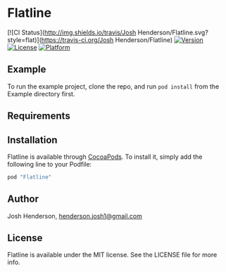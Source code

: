# Flatline

[![CI Status](http://img.shields.io/travis/Josh Henderson/Flatline.svg?style=flat)](https://travis-ci.org/Josh Henderson/Flatline)
[![Version](https://img.shields.io/cocoapods/v/Flatline.svg?style=flat)](http://cocoapods.org/pods/Flatline)
[![License](https://img.shields.io/cocoapods/l/Flatline.svg?style=flat)](http://cocoapods.org/pods/Flatline)
[![Platform](https://img.shields.io/cocoapods/p/Flatline.svg?style=flat)](http://cocoapods.org/pods/Flatline)

## Example

To run the example project, clone the repo, and run `pod install` from the Example directory first.

## Requirements

## Installation

Flatline is available through [CocoaPods](http://cocoapods.org). To install
it, simply add the following line to your Podfile:

```ruby
pod "Flatline"
```

## Author

Josh Henderson, henderson.josh1@gmail.com

## License

Flatline is available under the MIT license. See the LICENSE file for more info.
